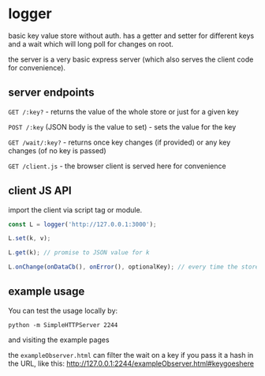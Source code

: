 # logger

basic key value store without auth. has a getter and setter for different keys and a wait which will long poll for changes on root.

the server is a very basic express server (which also serves the client code for convenience).

## server endpoints

`GET /:key?` - returns the value of the whole store or just for a given key

`POST /:key` (JSON body is the value to set) - sets the value for the key

`GET /wait/:key?` - returns once key changes (if provided) or any key changes (of no key is passed)

`GET /client.js` - the browser client is served here for convenience

## client JS API

import the client via script tag or module.

```javascript
const L = logger('http://127.0.0.1:3000');

L.set(k, v);

L.get(k); // promise to JSON value for k

L.onChange(onDataCb(), onError(), optionalKey); // every time the store changes, onDataCb is fired. onError is fired after 10 unsuccessful polls will only fire for optionalKey changes if argument is supplied
```

## example usage

You can test the usage locally by:

    python -m SimpleHTTPServer 2244

and visiting the example pages

the `exampleObserver.html` can filter the wait on a key if you pass it a hash in the URL, like this:
<http://127.0.0.1:2244/exampleObserver.html#keygoeshere>

